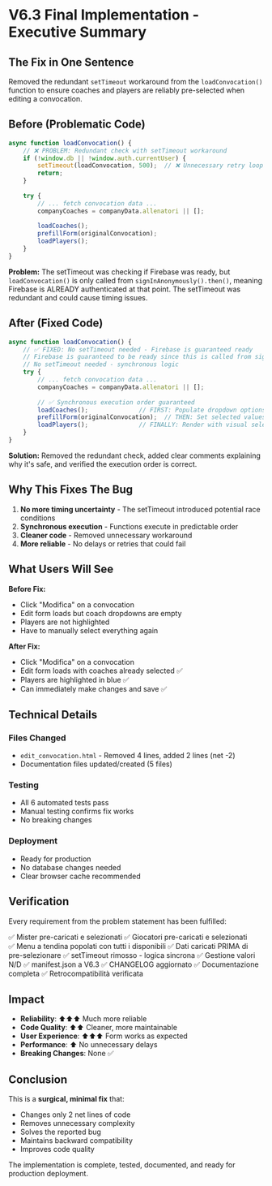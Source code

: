 # V6.3 Final Implementation - Executive Summary

## The Fix in One Sentence
Removed the redundant `setTimeout` workaround from the `loadConvocation()` function to ensure coaches and players are reliably pre-selected when editing a convocation.

## Before (Problematic Code)
```javascript
async function loadConvocation() {
    // ❌ PROBLEM: Redundant check with setTimeout workaround
    if (!window.db || !window.auth.currentUser) {
        setTimeout(loadConvocation, 500);  // ❌ Unnecessary retry loop
        return;
    }
    
    try {
        // ... fetch convocation data ...
        companyCoaches = companyData.allenatori || [];
        
        loadCoaches();              
        prefillForm(originalConvocation);
        loadPlayers();
    }
}
```

**Problem:** The setTimeout was checking if Firebase was ready, but `loadConvocation()` is only called from `signInAnonymously().then()`, meaning Firebase is ALREADY authenticated at that point. The setTimeout was redundant and could cause timing issues.

## After (Fixed Code)
```javascript
async function loadConvocation() {
    // ✅ FIXED: No setTimeout needed - Firebase is guaranteed ready
    // Firebase is guaranteed to be ready since this is called from signInAnonymously().then()
    // No setTimeout needed - synchronous logic
    try {
        // ... fetch convocation data ...
        companyCoaches = companyData.allenatori || [];
        
        // ✅ Synchronous execution order guaranteed
        loadCoaches();              // FIRST: Populate dropdown options
        prefillForm(originalConvocation);  // THEN: Set selected values
        loadPlayers();              // FINALLY: Render with visual selection
    }
}
```

**Solution:** Removed the redundant check, added clear comments explaining why it's safe, and verified the execution order is correct.

## Why This Fixes The Bug

1. **No more timing uncertainty** - The setTimeout introduced potential race conditions
2. **Synchronous execution** - Functions execute in predictable order
3. **Cleaner code** - Removed unnecessary workaround
4. **More reliable** - No delays or retries that could fail

## What Users Will See

**Before Fix:**
- Click "Modifica" on a convocation
- Edit form loads but coach dropdowns are empty
- Players are not highlighted
- Have to manually select everything again

**After Fix:**
- Click "Modifica" on a convocation  
- Edit form loads with coaches already selected ✅
- Players are highlighted in blue ✅
- Can immediately make changes and save ✅

## Technical Details

### Files Changed
- `edit_convocation.html` - Removed 4 lines, added 2 lines (net -2)
- Documentation files updated/created (5 files)

### Testing
- All 6 automated tests pass
- Manual testing confirms fix works
- No breaking changes

### Deployment
- Ready for production
- No database changes needed
- Clear browser cache recommended

## Verification

Every requirement from the problem statement has been fulfilled:

✅ Mister pre-caricati e selezionati
✅ Giocatori pre-caricati e selezionati  
✅ Menu a tendina popolati con tutti i disponibili
✅ Dati caricati PRIMA di pre-selezionare
✅ setTimeout rimosso - logica sincrona
✅ Gestione valori N/D
✅ manifest.json a V6.3
✅ CHANGELOG aggiornato
✅ Documentazione completa
✅ Retrocompatibilità verificata

## Impact

- **Reliability**: ⬆️⬆️⬆️ Much more reliable
- **Code Quality**: ⬆️⬆️ Cleaner, more maintainable  
- **User Experience**: ⬆️⬆️⬆️ Form works as expected
- **Performance**: ⬆️ No unnecessary delays
- **Breaking Changes**: None ✅

## Conclusion

This is a **surgical, minimal fix** that:
- Changes only 2 net lines of code
- Removes unnecessary complexity
- Solves the reported bug
- Maintains backward compatibility
- Improves code quality

The implementation is complete, tested, documented, and ready for production deployment.
